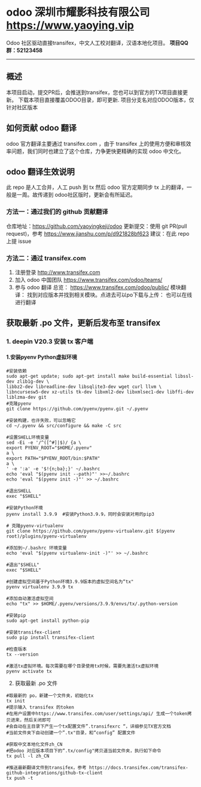 # odoo 深圳市耀影科技有限公司 https://www.yaoying.vip
Odoo 社区驱动直接transifex，中文人工校对翻译，汉语本地化项目。
**项目QQ群：52123458**

---------------------------------------

## 概述
本项目启动，提交PR后，会推送到transifex，您也可以到官方的TX项目直接更新。
下载本项目直接覆盖ODOO目录，即可更新.
项目分支名对应ODOO版本，仅针对社区版本


## 如何贡献 odoo 翻译
odoo 官方翻译主要通过 transifex.com ，由于 transifex 上的使用方便和审核效率问题，我们同时也建立了这个仓库，力争更快更精确的实现 odoo 中文化。

## odoo 翻译生效说明
此 repo 是人工合并，人工 push 到 tx
然后 odoo 官方定期同步 tx 上的翻译，一般是一周。故传递到 odoo社区版时，更新会有所延迟。

### 方法一：通过我们的 github 贡献翻译
仓库地址：https://github.com/yaoyingkeji/odoo
更新提交：使用 git PR(pull request)，参考 https://www.jianshu.com/p/d921828bf623
建议：在此 repo 上提 issue

### 方法二：通过 transifex.com
1. 注册登录
http://www.transifex.com 
2. 加入 odoo 中国团队
https://www.transifex.com/odoo/teams/
3. 参与 odoo 翻译
总览： https://www.transifex.com/odoo/public/
模块翻译： 找到对应版本并找到相关模块。点进去可以po下载与上传：
也可以在线进行翻译

## 获取最新 .po 文件，更新后发布至 transifex
### 1. deepin V20.3 安装 tx 客户端
#### 1.安装pyenv Python虚拟环境
```
#安装依赖
sudo apt-get update; sudo apt-get install make build-essential libssl-dev zlib1g-dev \
libbz2-dev libreadline-dev libsqlite3-dev wget curl llvm \
libncursesw5-dev xz-utils tk-dev libxml2-dev libxmlsec1-dev libffi-dev liblzma-dev git
#克隆pyenv
git clone https://github.com/pyenv/pyenv.git ~/.pyenv

#安装构建，也许失败，可以忽略它
cd ~/.pyenv && src/configure && make -C src

#设置SHELL环境变量
sed -Ei -e '/^([^#]|$)/ {a \
export PYENV_ROOT="$HOME/.pyenv"
a \
export PATH="$PYENV_ROOT/bin:$PATH"
a \
' -e ':a' -e '$!{n;ba};}' ~/.bashrc
echo 'eval "$(pyenv init --path)"' >>~/.bashrc
echo 'eval "$(pyenv init -)"' >> ~/.bashrc

#退出SHELL
exec "$SHELL"

#安装Python环境
pyenv install 3.9.9  #安装Python3.9.9，同时会安装对用的pip3

# 克隆pyenv-virtualenv
git clone https://github.com/pyenv/pyenv-virtualenv.git $(pyenv root)/plugins/pyenv-virtualenv

#添加到~/.bashrc 环境变量
echo 'eval "$(pyenv virtualenv-init -)"' >> ~/.bashrc

#退出"$SHELL" 
exec "$SHELL" 

#创建虚拟空间基于Python环境3.9.9版本的虚拟空间名为“tx"
pyenv virtualenv 3.9.9 tx 

#添加自动激活虚拟空间
echo "tx" >> $HOME/.pyenv/versions/3.9.9/envs/tx/.python-version

#安装pip
sudo apt-get install python-pip

#安装transifex-client
sudo pip install transifex-client

#检查版本
tx --version

#激活tx虚拟环境。每次需要在哪个目录使用tx时候，需要先激活tx虚拟环境
pyenv activate tx
```

2. 获取最新 .po 文件

```
#取最新的 po，新建一个文件夹，初始化tx
tx init
#提示输入 transifex 的token 
#在用户设置中https://www.transifex.com/user/settings/api/ 生成一个token拷贝进来，然后关闭即可
#会自动在主目录下产生一个tx配置文件”.transifexrc “，详细参见TX官方文档
#当前文件夹下自动创建一个”.tx"目录，和“config” 配置文件

#获取中文本地化文件zh_CN
#把odoo 对应版本项目下的“.tx/config"拷贝道当前文件夹，执行如下命令
tx pull -l zh_CN

#推送最新翻译文件到transifex，参考 https://docs.transifex.com/transifex-github-integrations/github-tx-client
tx push -t

```